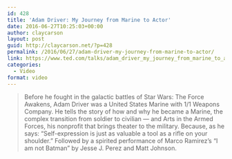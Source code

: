 ```yaml
---
id: 428
title: 'Adam Driver: My Journey from Marine to Actor'
date: 2016-06-27T10:25:03+00:00
author: claycarson
layout: post
guid: http://claycarson.net/?p=428
permalink: /2016/06/27/adam-driver-my-journey-from-marine-to-actor/
link: https://www.ted.com/talks/adam_driver_my_journey_from_marine_to_actor
categories:
  - Video
format: video
---
```

> Before he fought in the galactic battles of Star Wars: The Force Awakens, Adam Driver was a United States Marine with 1/1 Weapons Company. He tells the story of how and why he became a Marine, the complex transition from soldier to civilian — and Arts in the Armed Forces, his nonprofit that brings theater to the military. Because, as he says: &#8220;Self-expression is just as valuable a tool as a rifle on your shoulder.&#8221; Followed by a spirited performance of Marco Ramirez&#8217;s &#8220;I am not Batman&#8221; by Jesse J. Perez and Matt Johnson.